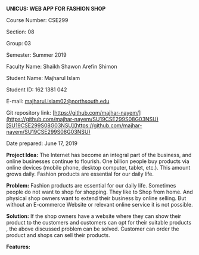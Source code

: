 **UNICUS: WEB APP FOR FASHION SHOP**

Course Number: CSE299

Section: 08

Group: 03

Semester: Summer 2019

Faculty Name: Shaikh Shawon Arefin Shimon

Student Name: Majharul Islam

Student ID: 162 1381 042

E-mail: [majharul.islam02@northsouth.edu](mailto:majharul.islam02@northsouth.edu)

Git repository link: [https://github.com/majhar-nayem/](https://github.com/majhar-nayem/SU19CSE299S08G03NSU)[SU19CSE299S08G03NSU](https://github.com/majhar-nayem/SU19CSE299S08G03NSU)

Date prepared:  June 17, 2019

**Project Idea:**  The Internet has become an integral part of the business, and online businesses continue to flourish. One billion people buy products via online devices (mobile phone, desktop computer, tablet, etc.). This amount grows daily. Fashion products are essential for our daily life.

**Problem:** Fashion products are essential for our daily life. Sometimes people do not want to shop for shopping. They like to Shop from home. And physical shop owners want to extend their business by online selling. But without an E-commerce Website or relevant online service it is not possible.

**Solution:** If the shop owners have a website where they can show their product to the customers and customers can opt for their suitable products , the above discussed problem can be solved. Customer can order the product and shops can sell their products.

**Features:**

